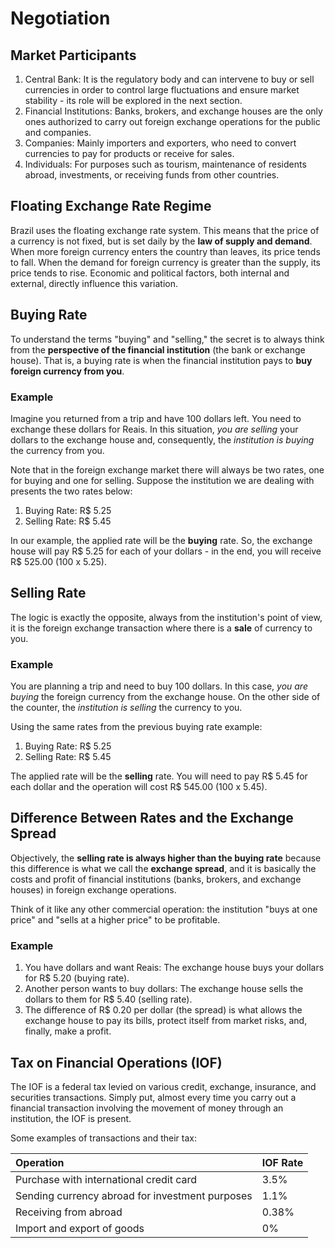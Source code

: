 # Negotiation

## Market Participants

1. Central Bank: It is the regulatory body and can intervene to buy or sell currencies in order to control large fluctuations and ensure market stability - its role will be explored in the next section.
1. Financial Institutions: Banks, brokers, and exchange houses are the only ones authorized to carry out foreign exchange operations for the public and companies.
1. Companies: Mainly importers and exporters, who need to convert currencies to pay for products or receive for sales.
1. Individuals: For purposes such as tourism, maintenance of residents abroad, investments, or receiving funds from other countries.

## Floating Exchange Rate Regime

Brazil uses the floating exchange rate system. This means that the price of a currency is not fixed, but is set daily by the **law of supply and demand**. When more foreign currency enters the country than leaves, its price tends to fall. When the demand for foreign currency is greater than the supply, its price tends to rise. Economic and political factors, both internal and external, directly influence this variation.

## Buying Rate

To understand the terms "buying" and "selling," the secret is to always think from the **perspective of the financial institution** (the bank or exchange house). That is, a buying rate is when the financial institution pays to **buy foreign currency from you**.

### Example

Imagine you returned from a trip and have 100 dollars left. You need to exchange these dollars for Reais. In this situation, _you are selling_ your dollars to the exchange house and, consequently, the _institution is buying_ the currency from you.

Note that in the foreign exchange market there will always be two rates, one for buying and one for selling. Suppose the institution we are dealing with presents the two rates below:

1. Buying Rate: R$ 5.25
1. Selling Rate: R$ 5.45

In our example, the applied rate will be the **buying** rate. So, the exchange house will pay R$ 5.25 for each of your dollars - in the end, you will receive R$ 525.00 (100 x 5.25).

## Selling Rate

The logic is exactly the opposite, always from the institution's point of view, it is the foreign exchange transaction where there is a **sale** of currency to you.

### Example

You are planning a trip and need to buy 100 dollars. In this case, _you are buying_ the foreign currency from the exchange house. On the other side of the counter, the _institution is selling_ the currency to you.

Using the same rates from the previous buying rate example:

1. Buying Rate: R$ 5.25
1. Selling Rate: R$ 5.45

The applied rate will be the **selling** rate. You will need to pay R$ 5.45 for each dollar and the operation will cost R$ 545.00 (100 x 5.45).

## Difference Between Rates and the Exchange Spread

Objectively, the **selling rate is always higher than the buying rate** because this difference is what we call the **exchange spread**, and it is basically the costs and profit of financial institutions (banks, brokers, and exchange houses) in foreign exchange operations.

Think of it like any other commercial operation: the institution "buys at one price" and "sells at a higher price" to be profitable.

### Example

1. You have dollars and want Reais: The exchange house buys your dollars for R$ 5.20 (buying rate).
1. Another person wants to buy dollars: The exchange house sells the dollars to them for R$ 5.40 (selling rate).
1. The difference of R$ 0.20 per dollar (the spread) is what allows the exchange house to pay its bills, protect itself from market risks, and, finally, make a profit.

## Tax on Financial Operations (IOF)

The IOF is a federal tax levied on various credit, exchange, insurance, and securities transactions. Simply put, almost every time you carry out a financial transaction involving the movement of money through an institution, the IOF is present.

Some examples of transactions and their tax:

| Operation | IOF Rate |
| :--- | :--- |
| Purchase with international credit card | 3.5% |
| Sending currency abroad for investment purposes | 1.1% |
| Receiving from abroad | 0.38% |
| Import and export of goods | 0% | 